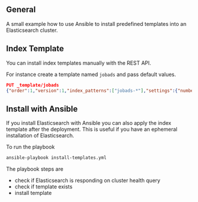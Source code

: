 
## General

A small example how to use Ansible to install predefined templates into an Elasticsearch cluster.


## Index Template

You can install index templates manually with the REST API.

For instance create a template named `jobads` and pass default values.

```json
PUT _template/jobads
{"order":1,"version":1,"index_patterns":["jobads-*"],"settings":{"number_of_shards":1,"number_of_replicas":0}}
``` 

## Install with Ansible

If you install Elasticsearch with Ansible you can also apply the index template after the deployment. This is useful if
you have an ephemeral installation of Elasticsearch.

To run the playbook

```bash
ansible-playbook install-templates.yml
```

The playbook steps are

- check if Elasticsearch is responding on cluster health query
- check if template exists
- install template

